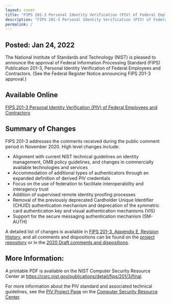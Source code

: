 ```yaml
---
layout: cover
title: "FIPS 201-3 Personal Identity Verification (PIV) of Federal Employees and Contractors"
description: "FIPS 201-3 Personal Identity Verification (PIV) of Federal Employees and Contractors"
permalink: /
---
```


## Posted: Jan 24, 2022

The National Institute of Standards and Technology (NIST) is pleased to announce the approval of Federal Information Processing Standard (FIPS) Publication 201-3, Personal Identity Verification of Federal Employees and Contractors. (See the Federal Register Notice announcing FIPS 201-3 approval.)

## Available Online

[FIPS 201-3 Personal Identity Verification (PIV) of Federal Employees and Contractors](_FIPS201/abstract.md)

## Summary of Changes
FIPS 201-3 addresses the comments received during the public comment period in November 2020.  High level changes include:
* Alignment with current NIST technical guidelines on identity management, OMB policy guidelines, and changes in commercially available technologies and services
* Accommodation of additional types of authenticators through an expanded definition of derived PIV credentials
* Focus on the use of federation to facilitate interoperability and interagency trust
* Addition of supervised remote identity proofing processes
* Removal of the previously deprecated Cardholder Unique Identifier (CHUID) authentication mechanism and deprecation of the symmetric card authentication key and visual authentication mechanisms (VIS)
* Support for the secure messaging authentication mechanism (SM-AUTH)

A detailed list of changes is available in [FIPS 201-3, Appendix E, Revision History](_FIPS201/revisions.md), and all comments and dispositions can be found on the [project repository](https://github.com/usnistgov/FIPS201/issues) or in the [2020 Draft comments and dispositions](https://csrc.nist.gov/publications/detail/fips/201/3/final).

## More Information:
A printable PDF is available on the NIST Computer Security Resource Center at <https://csrc.nist.gov/publications/detail/fips/201/3/final>.

For more information about the PIV standard and associated technical guidelines, see the [PIV Project Page](https://csrc.nist.gov/Projects/PIV/) on the [Computer Security Resource Center](https://csrc.nist.gov).
